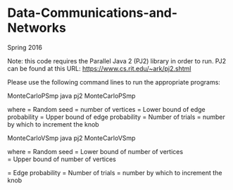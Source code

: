 # Data-Communications-and-Networks
Spring 2016

Note: this code requires the Parallel Java 2 (PJ2) library in order to run. 
PJ2 can be found at this URL: https://www.cs.rit.edu/~ark/pj2.shtml

Please use the following command lines to run the appropriate programs:

MonteCarloPSmp
    java pj2 MonteCarloPSmp <seed> <V> <lowerP> <upperP> <T> <increment>
   
where
<seed> = Random seed
<V> = number of vertices 
<lowerP> = Lower bound of edge probability
<upperP> = Upper bound of edge probability
<T> = Number of trials
<increment> = number by which to increment the knob


    
MonteCarloVSmp
    java pj2 MonteCarloVSmp <seed> <lowerV> <upperV> <p> <T> <increment>
    
where
<seed> = Random seed
<lowerV> = Lower bound of number of vertices  
<upperV> = Upper bound of number of vertices
<p> = Edge probability
<T> = Number of trials
<increment> = number by which to increment the knob
